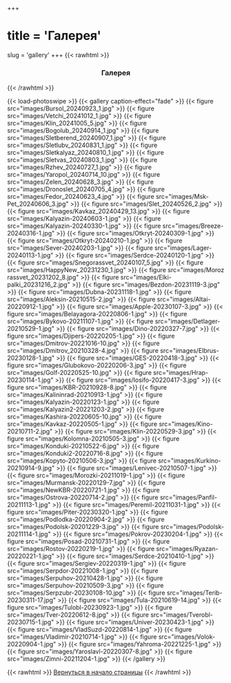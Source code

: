 +++
# title = 'Галерея'
slug = 'gallery'
+++
{{< rawhtml >}}
<h3 align="center">Галерея</h3>
{{< /rawhtml >}}

{{< load-photoswipe >}}
{{< gallery caption-effect="fade" >}}
{{< figure src="images/Bursol_20240923_1.jpg" >}}
{{< figure src="images/Vetchi_20241012_1.jpg" >}}
{{< figure src="images/Klin_20241005_5.jpg" >}}
{{< figure src="images/Bogolub_20240914_1.jpg" >}}
{{< figure src="images/Sletberend_20240907_1.jpg" >}}
{{< figure src="images/Sletlubv_20240831_1.jpg" >}}
{{< figure src="images/Sletkalyaz_20240810_1.jpg" >}}
{{< figure src="images/Sletvas_20240803_1.jpg" >}}
{{< figure src="images/Rzhev_20240727_1.jpg" >}}
{{< figure src="images/Yaropol_20240714_10.jpg" >}}
{{< figure src="images/Zelen_20240628_3.jpg" >}}
{{< figure src="images/Dronoslet_20240705_4.jpg" >}}
{{< figure src="images/Fedor_20240623_4.jpg" >}}
{{< figure src="images/Msk-Pet_20240606_3.jpg" >}}
{{< figure src="images/Slet_20240526_2.jpg" >}}
{{< figure src="images/Kavkaz_20240429_13.jpg" >}}
{{< figure src="images/Kalyazin-20240603-1.jpg" >}}
{{< figure src="images/Kalyazin-20240330-1.jpg" >}}
{{< figure src="images/Breeze-20240316-1.jpg" >}}
{{< figure src="images/Otkryt-20240309-1.jpg" >}}
{{< figure src="images/Otkryt-20240210-1.jpg" >}}
{{< figure src="images/Sever-20240203-1.jpg" >}}
{{< figure src="images/Lager-20240113-1.jpg" >}}
{{< figure src="images/Serdce-20240120-1.jpg" >}}
{{< figure src="images/Snegorassvet_20240107_5.jpg" >}}
{{< figure src="images/HappyNew_20231230_1.jpg" >}}
{{< figure src="images/Moroz rassvet_20231202_8.jpg" >}}
{{< figure src="images/Elki-palki_20231216_2.jpg" >}}
{{< figure src="images/Bezdon-20231119-3.jpg" >}}
{{< figure src="images/Dubna-20231118-1.jpg" >}}
{{< figure src="images/Aleksin-20210515-2.jpg" >}}
{{< figure src="images/Altai-20220912-1.jpg" >}}
{{< figure src="images/Apple-20230107-3.jpg" >}}
{{< figure src="images/Belayagora-20220806-1.jpg" >}}
{{< figure src="images/Bykovo-20211107-1.jpg" >}}
{{< figure src="images/Detlager-20210529-1.jpg" >}}
{{< figure src="images/Dino-20220327-7.jpg" >}}
{{< figure src="images/Djipers-20220205-1.jpg" >}}
{{< figure src="images/Dmitrov-20221016-10.jpg" >}}
{{< figure src="images/Dmitrov_20210328-4.jpg" >}}
{{< figure src="images/Elbrus-20230128-1.jpg" >}}
{{< figure src="images/GES-20220418-3.jpg" >}}
{{< figure src="images/Glubokovo-20220206-3.jpg" >}}
{{< figure src="images/Golf-20220525-10.jpg" >}}
{{< figure src="images/Hrap-20230114-1.jpg" >}}
{{< figure src="images/Iosifo-20220417-3.jpg" >}}
{{< figure src="images/KBR-20210928-8.jpg" >}}
{{< figure src="images/Kalininrad-20210913-1.jpg" >}}
{{< figure src="images/Kalyazin-20220123-1.jpg" >}}
{{< figure src="images/Kalyazin2-20221203-2.jpg" >}}
{{< figure src="images/Kashira-20220605-10.jpg" >}}
{{< figure src="images/Kavkaz-20220505-1.jpg" >}}
{{< figure src="images/Kino-20210711-2.jpg" >}}
{{< figure src="images/Klin-20220529-3.jpg" >}}
{{< figure src="images/Kolomna-20210505-3.jpg" >}}
{{< figure src="images/Konduki-20210522-6.jpg" >}}
{{< figure src="images/Konduki2-20220716-8.jpg" >}}
{{< figure src="images/Kopyto-20210506-3.jpg" >}}
{{< figure src="images/Kurkino-20210914-9.jpg" >}}
{{< figure src="images/Lenivec-20210507-1.jpg" >}}
{{< figure src="images/Morozki-20211019-1.jpg" >}}
{{< figure src="images/Murmansk-20220129-7.jpg" >}}
{{< figure src="images/NewKBR-20220721-1.jpg" >}}
{{< figure src="images/Ostrova-20220714-2.jpg" >}}
{{< figure src="images/Panfil-20211113-1.jpg" >}}
{{< figure src="images/Peremil-20211031-1.jpg" >}}
{{< figure src="images/Piter-20230320-1.jpg" >}}
{{< figure src="images/Podlodka-20220904-2.jpg" >}}
{{< figure src="images/Podolsk-20201229-3.jpg" >}}
{{< figure src="images/Podolsk-20211114-1.jpg" >}}
{{< figure src="images/Pokrov-20230204-1.jpg" >}}
{{< figure src="images/Posad-20210731-1.jpg" >}}
{{< figure src="images/Rostov-20220219-1.jpg" >}}
{{< figure src="images/Ryazan-20220221-1.jpg" >}}
{{< figure src="images/Serdce-20210410-1.jpg" >}}
{{< figure src="images/Sergiev-20220319-1.jpg" >}}
{{< figure src="images/Serpdor-20221008-1.jpg" >}}
{{< figure src="images/Serpuhov-20210428-1.jpg" >}}
{{< figure src="images/Serpuhov-20210509-3.jpg" >}}
{{< figure src="images/Serpzubr-20230108-10.jpg" >}}
{{< figure src="images/Terib-20230311-17.jpg" >}}
{{< figure src="images/Tula-20210619-14.jpg" >}}
{{< figure src="images/Tulobl-20230923-1.jpg" >}}
{{< figure src="images/Tver-20220612-8.jpg" >}}
{{< figure src="images/Tverobl-20230715-1.jpg" >}}
{{< figure src="images/Univer-20230423-1.jpg" >}}
{{< figure src="images/VladSuzd-20220814-1.jpg" >}}
{{< figure src="images/Vladimir-20210714-1.jpg" >}}
{{< figure src="images/Volok-20220904-1.jpg" >}}
{{< figure src="images/Yahroma-20221225-1.jpg" >}}
{{< figure src="images/Yaroslavl-20220307-8.jpg" >}}
{{< figure src="images/Zimni-20211204-1.jpg" >}}
{{< /gallery >}}



{{< rawhtml >}}
<a href="#">Вернуться в начало страницы</a>
{{< /rawhtml >}}
